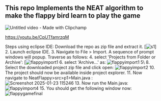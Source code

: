 ## This repo Implements the NEAT algorithm to make the flappy bird learn to play the game


![Untitled video - Made with Clipchamp](https://github.com/user-attachments/assets/e00cdbbe-b731-403d-bbcc-ad24adb8b3b0)

https://youtu.be/CpUTfamrzqM

Steps using eclipse IDE:
Download the repo as zip file and extract it.  [![s1](https://github.com/user-attachments/assets/3730ba7d-f9c9-4008-9a94-bc03a2d3cc58)]
2. Launch eclipse IDE.
3. Navigate to File > Import. A sequence of prompt windows will popup. Traverse as follows:
4. select 'Projects from Folder or Archive': [![flappyimport1](https://github.com/user-attachments/assets/90ee0bec-0fa2-4ff0-8a93-52acea6a5081)
6. select 'Archive...' as:
![flappyimport1 5](https://github.com/user-attachments/assets/266bdcb0-ff1d-4d80-be66-7df7a576d699)\\
8. Select the downloaded project zip file and click open:
![flappyimport2](https://github.com/user-attachments/assets/67e3d73b-a414-4869-beb8-b266afda15a3)
10. The project should now be available inside project explorer.
11. Now navigate to NeatFlappy>src>p1>Main.java :
![Screenshot 2025-01-23 115246](https://github.com/user-attachments/assets/072ef1aa-049c-4164-8acb-c3ab921f9d51)
13. Now run the Main.java:
![flappyimport4](https://github.com/user-attachments/assets/1e580efb-7e4d-470e-96e7-b1a4bf779355)
15. You should get the following window now:
![flappygamefinal](https://github.com/user-attachments/assets/ff62e70b-2e27-4555-abb9-c2badba0069a)
 

